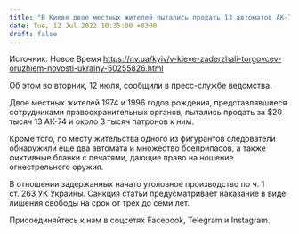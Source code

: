 ```yaml
---
title: "В Киеве двое местных жителей пытались продать 13 автоматов АК-74"
date: Tue, 12 Jul 2022 10:35:00 +0300
draft: false
---
```

Источник: Новое Время https://nv.ua/kyiv/v-kieve-zaderzhali-torgovcev-oruzhiem-novosti-ukrainy-50255826.html


Об этом во вторник, 12 июля, сообщили в пресс-службе ведомства.

Двое местных жителей 1974 и 1996 годов рождения, представлявшиеся сотрудниками правоохранительных органов, пытались продать за $20 тысяч 13 АК-74 и около 3 тысяч патронов к ним.

Кроме того, по месту жительства одного из фигурантов следователи обнаружили еще два автомата и множество боеприпасов, а также фиктивные бланки с печатями, дающие право на ношение огнестрельного оружия.

В отношении задержанных начато уголовное производство по ч. 1 ст. 263 УК Украины. Санкция статьи предусматривает наказание в виде лишения свободы на срок от трех до семи лет.

Присоединяйтесь к нам в соцсетях Facebook, Telegram и Instagram.
